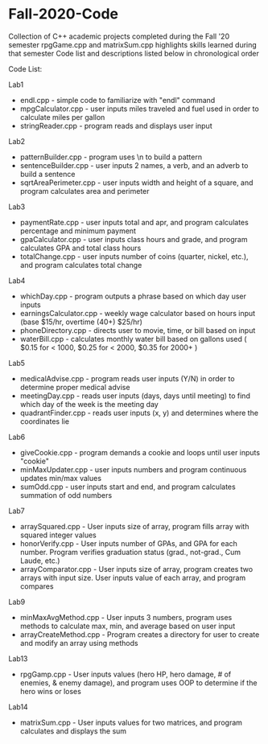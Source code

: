 # Fall-2020-Code
Collection of C++ academic projects completed during the Fall '20 semester
rpgGame.cpp and matrixSum.cpp highlights skills learned during that semester
Code list and descriptions listed below in chronological order

Code List:

Lab1
- endl.cpp             - simple code to familiarize with "endl" command
- mpgCalculator.cpp    - user inputs miles traveled and fuel used in order to calculate miles per gallon
- stringReader.cpp     - program reads and displays user input

Lab2
- patternBuilder.cpp      - program uses \n to build a pattern
- sentenceBuilder.cpp     - user inputs 2 names, a verb, and an adverb to build a sentence
- sqrtAreaPerimeter.cpp   - user inputs width and height of a square, and program calculates area and perimeter

Lab3
- paymentRate.cpp     - user inputs total and apr, and program calculates percentage and minimum payment
- gpaCalculator.cpp   - user inputs class hours and grade, and program calculates GPA and total class hours
- totalChange.cpp     - user inputs number of coins (quarter, nickel, etc.), and program calculates total change

Lab4
- whichDay.cpp             - program outputs a phrase based on which day user inputs
- earningsCalculator.cpp   - weekly wage calculator based on hours input (base $15/hr, overtime (40+) $25/hr)
- phoneDirectory.cpp       - directs user to movie, time, or bill based on input
- waterBill.cpp            - calculates monthly water bill based on gallons used ( $0.15 for < 1000, $0.25 for < 2000, $0.35 for 2000+ )

Lab5
- medicalAdvise.cpp   - program reads user inputs (Y/N) in order to determine proper medical advise
- meetingDay.cpp      - reads user inputs (days, days until meeting) to find which day of the week is the meeting day
- quadrantFinder.cpp  - reads user inputs (x, y) and determines where the coordinates lie

Lab6
- giveCookie.cpp      - program demands a cookie and loops until user inputs "cookie"
- minMaxUpdater.cpp   - user inputs numbers and program continuous updates min/max values
- sumOdd.cpp          - user inputs start and end, and program calculates summation of odd numbers

Lab7
- arraySquared.cpp     - User inputs size of array, program fills array with squared integer values
- honorVerify.cpp      - User inputs number of GPAs, and GPA for each number. Program verifies graduation status (grad., not-grad., Cum Laude, etc.)
- arrayComparator.cpp  - User inputs size of array, program creates two arrays with input size. User inputs value of each array, and program compares

Lab9 
- minMaxAvgMethod.cpp    - User inputs 3 numbers, program uses methods to calculate max, min, and average based on user input
- arrayCreateMethod.cpp  - Program creates a directory for user to create and modify an array using methods

Lab13
- rpgGamp.cpp  - User inputs values (hero HP, hero damage, # of enemies, & enemy damage), and program uses OOP to determine if the hero wins or loses

Lab14
- matrixSum.cpp  - User inputs values for two matrices, and program calculates and displays the sum
